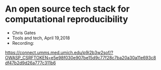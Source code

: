 # An open source tech stack for computational reproducibility

- Chris Gates
- Tools and tech, April 19,2018
- Recording:

https://connect.umms.med.umich.edu/p9i2b3w2sof/?OWASP_CSRFTOKEN=e5e98f030e907be15d9c77f28c7ba20a30a11e693c8df47b2d9d26a777c311b6


